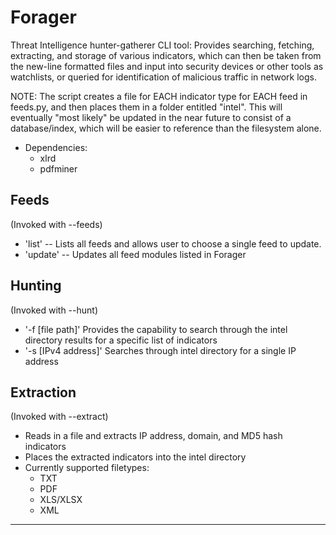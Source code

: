   Forager
============

Threat Intelligence hunter-gatherer CLI tool: Provides searching, fetching, extracting, and storage of various indicators, which can then be taken from the new-line formatted files and input into security devices or other tools as watchlists, or queried for identification of malicious traffic in network logs.

NOTE:
The script creates a file for EACH indicator type for EACH feed in feeds.py, and then places them in a folder entitled "intel". This will eventually "most likely" be updated in the near future to consist of a database/index, which will be easier to reference than the filesystem alone.

* Dependencies: 
  * xlrd 
  * pdfminer


Feeds
--------

(Invoked with --feeds)

* 'list' -- Lists all feeds and allows user to choose a single feed to update. 
* 'update' -- Updates all feed modules listed in Forager

Hunting 
---------

(Invoked with --hunt)

* '-f [file path]' Provides the capability to search through the intel directory results for a specific list of indicators
* '-s [IPv4 address]' Searches through intel directory for a single IP address

Extraction
----------

(Invoked with --extract)

* Reads in a file and extracts IP address, domain, and MD5 hash indicators
* Places the extracted indicators into the intel directory 
* Currently supported filetypes:
  * TXT
  * PDF
  * XLS/XLSX
  * XML

_____

